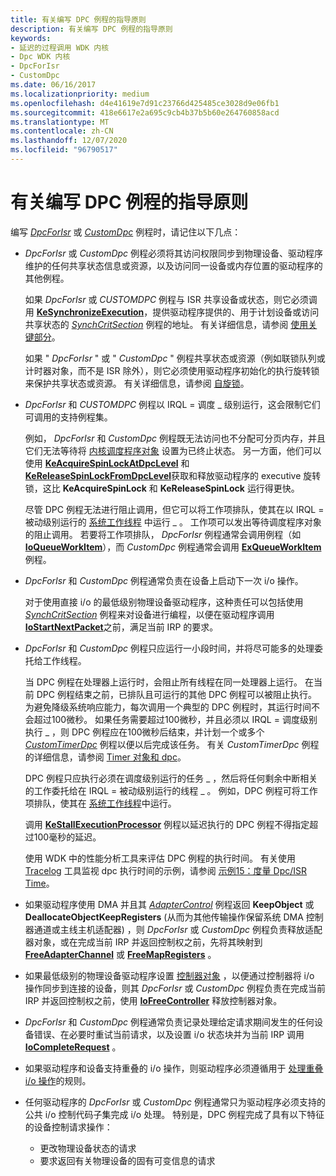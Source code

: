 ```yaml
---
title: 有关编写 DPC 例程的指导原则
description: 有关编写 DPC 例程的指导原则
keywords:
- 延迟的过程调用 WDK 内核
- Dpc WDK 内核
- DpcForIsr
- CustomDpc
ms.date: 06/16/2017
ms.localizationpriority: medium
ms.openlocfilehash: d4e41619e7d91c23766d425485ce3028d9e06fb1
ms.sourcegitcommit: 418e6617e2a695c9cb4b37b5b60e264760858acd
ms.translationtype: MT
ms.contentlocale: zh-CN
ms.lasthandoff: 12/07/2020
ms.locfileid: "96790517"
---
```

# <a name="guidelines-for-writing-dpc-routines"></a>有关编写 DPC 例程的指导原则





编写 [*DpcForIsr*](/windows-hardware/drivers/ddi/wdm/nc-wdm-io_dpc_routine) 或 [*CustomDpc*](/windows-hardware/drivers/ddi/wdm/nc-wdm-kdeferred_routine) 例程时，请记住以下几点：

-   *DpcForIsr* 或 *CustomDpc* 例程必须将其访问权限同步到物理设备、驱动程序维护的任何共享状态信息或资源，以及访问同一设备或内存位置的驱动程序的其他例程。

    如果 *DpcForIsr* 或 *CUSTOMDPC* 例程与 ISR 共享设备或状态，则它必须调用 [**KeSynchronizeExecution**](/windows-hardware/drivers/ddi/wdm/nf-wdm-kesynchronizeexecution)，提供驱动程序提供的、用于计划设备或访问共享状态的 [*SynchCritSection*](/windows-hardware/drivers/ddi/wdm/nc-wdm-ksynchronize_routine) 例程的地址。 有关详细信息，请参阅 [使用关键部分](using-critical-sections.md)。

    如果 " *DpcForIsr* " 或 " *CustomDpc* " 例程共享状态或资源（例如联锁队列或计时器对象，而不是 ISR 除外），则它必须使用驱动程序初始化的执行旋转锁来保护共享状态或资源。 有关详细信息，请参阅 [自旋锁](./introduction-to-spin-locks.md)。

-   *DpcForIsr* 和 *CUSTOMDPC* 例程以 IRQL = 调度 \_ 级别运行，这会限制它们可调用的支持例程集。

    例如， *DpcForIsr* 和 *CustomDpc* 例程既无法访问也不分配可分页内存，并且它们无法等待将 [内核调度程序对象](./introduction-to-kernel-dispatcher-objects.md) 设置为已终止状态。 另一方面，他们可以使用 [**KeAcquireSpinLockAtDpcLevel**](/windows-hardware/drivers/ddi/wdm/nf-wdm-keacquirespinlockatdpclevel) 和 [**KeReleaseSpinLockFromDpcLevel**](/windows-hardware/drivers/ddi/wdm/nf-wdm-kereleasespinlockfromdpclevel)获取和释放驱动程序的 executive 旋转锁，这比 **KeAcquireSpinLock** 和 **KeReleaseSpinLock** 运行得更快。

    尽管 DPC 例程无法进行阻止调用，但它可以将工作项排队，使其在以 IRQL = 被动级别运行的 [系统工作线程](system-worker-threads.md) 中运行 \_ 。 工作项可以发出等待调度程序对象的阻止调用。 若要将工作项排队， *DpcForIsr* 例程通常会调用例程（如 [**IoQueueWorkItem**](/windows-hardware/drivers/ddi/wdm/nf-wdm-ioqueueworkitem)），而 *CustomDpc* 例程通常会调用 [**ExQueueWorkItem**](/windows-hardware/drivers/ddi/wdm/nf-wdm-exqueueworkitem) 例程。

-   *DpcForIsr* 和 *CustomDpc* 例程通常负责在设备上启动下一次 i/o 操作。

    对于使用直接 i/o 的最低级别物理设备驱动程序，这种责任可以包括使用 [*SynchCritSection*](/windows-hardware/drivers/ddi/wdm/nc-wdm-ksynchronize_routine) 例程来对设备进行编程，以便在驱动程序调用 [**IoStartNextPacket**](/windows-hardware/drivers/ddi/ntifs/nf-ntifs-iostartnextpacket)之前，满足当前 IRP 的要求。

-   *DpcForIsr* 和 *CustomDpc* 例程只应运行一小段时间，并将尽可能多的处理委托给工作线程。

    当 DPC 例程在处理器上运行时，会阻止所有线程在同一处理器上运行。 在当前 DPC 例程结束之前，已排队且可运行的其他 DPC 例程可以被阻止执行。 为避免降级系统响应能力，每次调用一个典型的 DPC 例程时，其运行时间不会超过100微秒。 如果任务需要超过100微秒，并且必须以 IRQL = 调度级别执行 \_ ，则 DPC 例程应在100微秒后结束，并计划一个或多个 [*CustomTimerDpc*](https://msdn.microsoft.com/library/windows/hardware/ff542983) 例程以便以后完成该任务。 有关 *CustomTimerDpc* 例程的详细信息，请参阅 [Timer 对象和 dpc](timer-objects-and-dpcs.md)。

    DPC 例程只应执行必须在调度级别运行的任务 \_ ，然后将任何剩余中断相关的工作委托给在 IRQL = 被动级别运行的线程 \_ 。 例如，DPC 例程可将工作项排队，使其在 [系统工作线程](system-worker-threads.md)中运行。

    调用 [**KeStallExecutionProcessor**](/windows-hardware/drivers/ddi/ntifs/nf-ntifs-kestallexecutionprocessor) 例程以延迟执行的 DPC 例程不得指定超过100毫秒的延迟。

    使用 WDK 中的性能分析工具来评估 DPC 例程的执行时间。 有关使用 [Tracelog](../devtest/tracelog.md) 工具监视 dpc 执行时间的示例，请参阅 [示例15：度量 Dpc/ISR Time](../devtest/example-15--measuring-dpc-isr-time.md)。

-   如果驱动程序使用 DMA 并且其 [*AdapterControl*](/windows-hardware/drivers/ddi/wdm/nc-wdm-driver_control) 例程返回 **KeepObject** 或 **DeallocateObjectKeepRegisters** (从而为其他传输操作保留系统 DMA 控制器通道或主线主机适配器) ，则 *DpcForIsr* 或 *CustomDpc* 例程负责释放适配器对象，或在完成当前 IRP 并返回控制权之前，先将其映射到 [**FreeAdapterChannel**](/windows-hardware/drivers/ddi/wdm/nc-wdm-pfree_adapter_channel) 或 [**FreeMapRegisters**](/windows-hardware/drivers/ddi/wdm/nc-wdm-pfree_map_registers) 。

-   如果最低级别的物理设备驱动程序设置 [控制器对象](./introduction-to-controller-objects.md) ，以便通过控制器将 i/o 操作同步到连接的设备，则其 *DpcForIsr* 或 *CustomDpc* 例程负责在完成当前 IRP 并返回控制权之前，使用 [**IoFreeController**](/windows-hardware/drivers/ddi/ntddk/nf-ntddk-iofreecontroller) 释放控制器对象。

-   *DpcForIsr* 和 *CustomDpc* 例程通常负责记录处理给定请求期间发生的任何设备错误、在必要时重试当前请求，以及设置 i/o 状态块并为当前 IRP 调用 [**IoCompleteRequest**](/windows-hardware/drivers/ddi/wdm/nf-wdm-iocompleterequest) 。

-   如果驱动程序和设备支持重叠的 i/o 操作，则驱动程序必须遵循用于 [处理重叠 i/o 操作](handling-overlapped-i-o-operations.md)的规则。

-   任何驱动程序的 *DpcForIsr* 或 *CustomDpc* 例程通常只为驱动程序必须支持的公共 i/o 控制代码子集完成 i/o 处理。 特别是，DPC 例程完成了具有以下特征的设备控制请求操作：
    -   更改物理设备状态的请求
    -   要求返回有关物理设备的固有可变信息的请求

 

